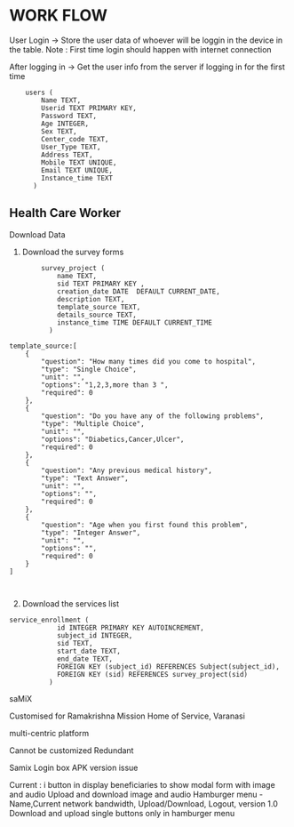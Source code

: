 # WORK FLOW

User Login 
-> Store the user data of whoever will be loggin in the device in the table.
Note : First time login should happen with internet connection

After logging in 
-> Get the user info from the server if logging in for the first time

```
    users (
        Name TEXT,
        Userid TEXT PRIMARY KEY,
        Password TEXT,
        Age INTEGER,
        Sex TEXT,
        Center_code TEXT,
        User_Type TEXT,
        Address TEXT,
        Mobile TEXT UNIQUE,
        Email TEXT UNIQUE,
        Instance_time TEXT
      )
```
Health Care Worker
--
Download Data

1. Download the survey forms

```
        survey_project (
            name TEXT,
            sid TEXT PRIMARY KEY ,
            creation_date DATE  DEFAULT CURRENT_DATE,
            description TEXT,
            template_source TEXT,
            details_source TEXT,
            instance_time TIME DEFAULT CURRENT_TIME
          )

template_source:[
    {
        "question": "How many times did you come to hospital",
        "type": "Single Choice",
        "unit": "",
        "options": "1,2,3,more than 3 ",
        "required": 0
    },
    {
        "question": "Do you have any of the following problems",
        "type": "Multiple Choice",
        "unit": "",
        "options": "Diabetics,Cancer,Ulcer",
        "required": 0
    },
    {
        "question": "Any previous medical history",
        "type": "Text Answer",
        "unit": "",
        "options": "",
        "required": 0
    },
    {
        "question": "Age when you first found this problem",
        "type": "Integer Answer",
        "unit": "",
        "options": "",
        "required": 0
    }
]



```
2. Download the services list
```
service_enrollment (
            id INTEGER PRIMARY KEY AUTOINCREMENT,
            subject_id INTEGER,
            sid TEXT,
            start_date TEXT,
            end_date TEXT,
            FOREIGN KEY (subject_id) REFERENCES Subject(subject_id),
            FOREIGN KEY (sid) REFERENCES survey_project(sid)
          )
```





saMiX

Customised for Ramakrishna Mission Home of Service, Varanasi

multi-centric platform

<!-- Each center has seperate license -->

Cannot be customized
Redundant

Samix Login box
APK version issue


Current : 
i button in display beneficiaries to show modal form with image and audio
Upload and download image and audio
Hamburger menu - Name,Current network bandwidth, Upload/Download, Logout, version 1.0
Download and upload single buttons only in hamburger menu
